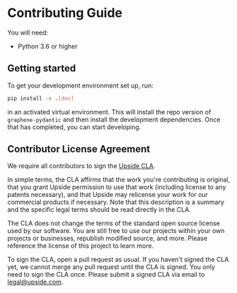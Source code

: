 # Contributing Guide

You will need:
- Python 3.6 or higher

## Getting started

To get your development environment set up, run:

```sh
pip install -e .[dev]
```

in an activated virtual environment. This will install the repo version of
`graphene-pydantic` and then install the development dependencies. Once that
has completed, you can start developing.

## Contributor License Agreement


We require all contributors to sign the [Upside CLA](./CONTRIBUTOR_LICENSE_AGREEMENT.md).

In simple terms, the CLA affirms that the work you're contributing is original,
that you grant Upside permission to use that work (including license to any
patents necessary), and that Upside may relicense your work for our commercial
products if necessary. Note that this description is a summary and the specific
legal terms should be read directly in the CLA.

The CLA does not change the terms of the standard open source license used by
our software. You are still free to use our projects within your own projects or
businesses, republish modified source, and more. Please reference the license of
this project to learn more.

To sign the CLA, open a pull request as usual. If you haven't signed the CLA
yet, we cannot merge any pull request until the CLA is signed. You only need to
sign the CLA once. Please submit a signed CLA via email to [legal@upside.com](mailto:legal@upside.com).

